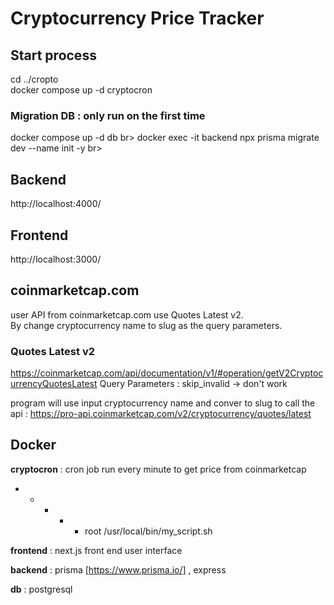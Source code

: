 
# Cryptocurrency Price Tracker

## Start process
cd ../cropto <br>
docker compose up -d cryptocron

### Migration DB : only run on the first time
docker compose up -d db br>
docker exec -it backend npx prisma migrate dev --name init -y br>


## Backend
http://localhost:4000/
## Frontend
http://localhost:3000/


## coinmarketcap.com
user API from coinmarketcap.com use Quotes Latest v2. <br>
By change cryptocurrency name to slug as the query parameters.

### Quotes Latest v2
https://coinmarketcap.com/api/documentation/v1/#operation/getV2CryptocurrencyQuotesLatest
Query Parameters  : skip_invalid  -> don't work

program will use input cryptocurrency name and conver to slug to call the api : 
https://pro-api.coinmarketcap.com/v2/cryptocurrency/quotes/latest



## Docker 

**cryptocron** : cron job run every minute to get price from  coinmarketcap
* * * * * root /usr/local/bin/my_script.sh 


**frontend** : next.js front end user interface 


**backend** : prisma [https://www.prisma.io/] ,   express


**db** : postgresql

